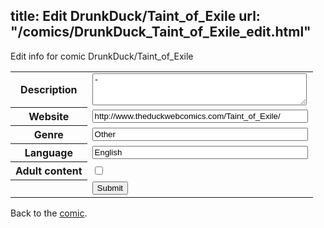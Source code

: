 title: Edit DrunkDuck/Taint_of_Exile
url: "/comics/DrunkDuck_Taint_of_Exile_edit.html"
---
Edit info for comic DrunkDuck/Taint_of_Exile

<form name="comic" action="http://gaepostmail.appspot.com/comic/" method="post">
<table class="comicinfo">
<tr>
<th>Description</th><td><textarea name="description" cols="40" rows="3">-</textarea></td>
</tr>
<tr>
<th>Website</th><td><input type="text" name="url" value="http://www.theduckwebcomics.com/Taint_of_Exile/" size="40"/></td>
</tr>
<tr>
<th>Genre</th><td><input type="text" name="genre" value="Other" size="40"/></td>
</tr>
<tr>
<th>Language</th><td><input type="text" name="language" value="English" size="40"/></td>
</tr>
<tr>
<th>Adult content</th><td><input type="checkbox" name="adult" value="adult" /></td>
</tr>
<tr>
<th></th><td>
<input type="hidden" name="comic" value="DrunkDuck_Taint_of_Exile" />
<input type="submit" name="submit" value="Submit" />
</td>
</tr>
</table>
</form>

Back to the [comic](DrunkDuck_Taint_of_Exile.html).

